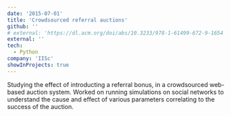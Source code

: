 ```yaml
---
date: '2015-07-01'
title: 'Crowdsourced referral auctions'
github: ''
# external: 'https://dl.acm.org/doi/abs/10.3233/978-1-61499-672-9-1654'
external: ''
tech:
  - Python
company: 'IISc'
showInProjects: true
---
```


Studying the effect of introducting a referral bonus, in a crowdsourced web-based auction system. Worked on running simulations on social networks to understand the cause and effect of various parameters correlating to the success of the auction.
